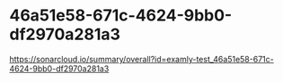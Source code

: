 # 46a51e58-671c-4624-9bb0-df2970a281a3
https://sonarcloud.io/summary/overall?id=examly-test_46a51e58-671c-4624-9bb0-df2970a281a3
